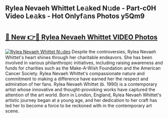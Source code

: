 ## Rylea Nevaeh Whittet Le𝚊ked N𝚞de - Part-c0H Video Le𝚊ks - Hot Onlyf𝚊ns Photos y5Qm9

# <h2><a href="http://ac49971.deff.icu/?id=Rylea+Nevaeh+Whittet">🔗 New 👉🔴 Rylea Nevaeh Whittet VIDEO Photos</a></h2>

[![Rylea Nevaeh Whittet N𝚞des](https://i.imgur.com/rIISA9y.gif)](http://ac49971.deff.icu/?id=Rylea+Nevaeh+Whittet)
Despite the controversies, Rylea Nevaeh Whittet's heart shines through her charitable endeavors. She has been involved in various philanthropic initiatives, including raising awareness and funds for charities such as the Make-A-Wish Foundation and the American Cancer Society. Rylea Nevaeh Whittet's compassionate nature and commitment to making a difference have earned her the respect and admiration of her fans. Rylea Nevaeh Whittet (b. 1990) is a contemporary artist whose innovative and thought-provoking works have captured the attention of the art world. Born in London, England, Rylea Nevaeh Whittet's artistic journey began at a young age, and her dedication to her craft has led her to become a force to be reckoned with in the contemporary art scene.
